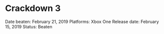 # Crackdown 3

Date beaten: February 21, 2019
Platforms: Xbox One
Release date: February 15, 2019
Status: Beaten